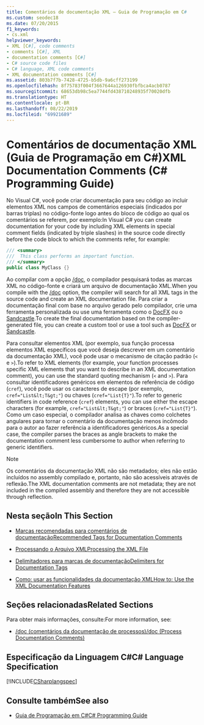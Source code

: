 ```yaml
---
title: Comentários de documentação XML – Guia de Programação em C#
ms.custom: seodec18
ms.date: 07/20/2015
f1_keywords:
- cs.xml
helpviewer_keywords:
- XML [C#], code comments
- comments [C#], XML
- documentation comments [C#]
- C# source code files
- C# language, XML code comments
- XML documentation comments [C#]
ms.assetid: 803b7f7b-7428-4725-b5db-9a6cff273199
ms.openlocfilehash: 8f75783f004f3667644a126930fbfbca4acb0787
ms.sourcegitcommit: 68653db98c5ea7744fd438710248935f70020dfb
ms.translationtype: HT
ms.contentlocale: pt-BR
ms.lasthandoff: 08/22/2019
ms.locfileid: "69921689"
---
```

# <a name="xml-documentation-comments-c-programming-guide"></a><span data-ttu-id="31db4-102">Comentários de documentação XML (Guia de Programação em C#)</span><span class="sxs-lookup"><span data-stu-id="31db4-102">XML Documentation Comments (C# Programming Guide)</span></span>
<span data-ttu-id="31db4-103">No Visual C#, você pode criar documentação para seu código ao incluir elementos XML nos campos de comentários especiais (indicados por barras triplas) no código-fonte logo antes do bloco de código ao qual os comentários se referem, por exemplo:</span><span class="sxs-lookup"><span data-stu-id="31db4-103">In Visual C# you can create documentation for your code by including XML elements in special comment fields (indicated by triple slashes) in the source code directly before the code block to which the comments refer, for example:</span></span>  
  
```csharp  
/// <summary>  
///  This class performs an important function.  
/// </summary>  
public class MyClass {}  
```  
  
 <span data-ttu-id="31db4-104">Ao compilar com a opção [/doc](../../language-reference/compiler-options/doc-compiler-option.md), o compilador pesquisará todas as marcas XML no código-fonte e criará um arquivo de documentação XML.</span><span class="sxs-lookup"><span data-stu-id="31db4-104">When you compile with the [/doc](../../language-reference/compiler-options/doc-compiler-option.md) option, the compiler will search for all XML tags in the source code and create an XML documentation file.</span></span> <span data-ttu-id="31db4-105">Para criar a documentação final com base no arquivo gerado pelo compilador, crie uma ferramenta personalizada ou use uma ferramenta como o [DocFX](https://dotnet.github.io/docfx/) ou o [Sandcastle](https://github.com/EWSoftware/SHFB).</span><span class="sxs-lookup"><span data-stu-id="31db4-105">To create the final documentation based on the compiler-generated file, you can create a custom tool or use a tool such as [DocFX](https://dotnet.github.io/docfx/) or [Sandcastle](https://github.com/EWSoftware/SHFB).</span></span>  
  
 <span data-ttu-id="31db4-106">Para consultar elementos XML (por exemplo, sua função processa elementos XML específicos que você deseja descrever em um comentário da documentação XML), você pode usar o mecanismo de citação padrão (`<` e `>`).</span><span class="sxs-lookup"><span data-stu-id="31db4-106">To refer to XML elements (for example, your function processes specific XML elements that you want to describe in an XML documentation comment), you can use the standard quoting mechanism (`<` and `>`).</span></span>  <span data-ttu-id="31db4-107">Para consultar identificadores genéricos em elementos de referência de código (`cref`), você pode usar os caracteres de escape (por exemplo, `cref="List&lt;T&gt;"`) ou chaves (`cref="List{T}"`).</span><span class="sxs-lookup"><span data-stu-id="31db4-107">To refer to generic identifiers in code reference (`cref`) elements, you can use either the escape characters (for example, `cref="List&lt;T&gt;"`) or braces (`cref="List{T}"`).</span></span>  <span data-ttu-id="31db4-108">Como um caso especial, o compilador analisa as chaves como colchetes angulares para tornar o comentário da documentação menos incômodo para o autor ao fazer referência a identificadores genéricos.</span><span class="sxs-lookup"><span data-stu-id="31db4-108">As a special case, the compiler parses the braces as angle brackets to make the documentation comment less cumbersome to author when referring to generic identifiers.</span></span>  
  
> [!NOTE]
> <span data-ttu-id="31db4-109">Os comentários da documentação XML não são metadados; eles não estão incluídos no assembly compilado e, portanto, não são acessíveis através de reflexão.</span><span class="sxs-lookup"><span data-stu-id="31db4-109">The XML documentation comments are not metadata; they are not included in the compiled assembly and therefore they are not accessible through reflection.</span></span>  
  
## <a name="in-this-section"></a><span data-ttu-id="31db4-110">Nesta seção</span><span class="sxs-lookup"><span data-stu-id="31db4-110">In This Section</span></span>  
  
- [<span data-ttu-id="31db4-111">Marcas recomendadas para comentários de documentação</span><span class="sxs-lookup"><span data-stu-id="31db4-111">Recommended Tags for Documentation Comments</span></span>](./recommended-tags-for-documentation-comments.md)  
  
- [<span data-ttu-id="31db4-112">Processando o Arquivo XML</span><span class="sxs-lookup"><span data-stu-id="31db4-112">Processing the XML File</span></span>](./processing-the-xml-file.md)  
  
- [<span data-ttu-id="31db4-113">Delimitadores para marcas de documentação</span><span class="sxs-lookup"><span data-stu-id="31db4-113">Delimiters for Documentation Tags</span></span>](./delimiters-for-documentation-tags.md)  
  
- [<span data-ttu-id="31db4-114">Como: usar as funcionalidades da documentação XML</span><span class="sxs-lookup"><span data-stu-id="31db4-114">How to: Use the XML Documentation Features</span></span>](./how-to-use-the-xml-documentation-features.md)  
  
## <a name="related-sections"></a><span data-ttu-id="31db4-115">Seções relacionadas</span><span class="sxs-lookup"><span data-stu-id="31db4-115">Related Sections</span></span>  
 <span data-ttu-id="31db4-116">Para obter mais informações, consulte:</span><span class="sxs-lookup"><span data-stu-id="31db4-116">For more information, see:</span></span>  
  
- [<span data-ttu-id="31db4-117">/doc (comentários da documentação de processos)</span><span class="sxs-lookup"><span data-stu-id="31db4-117">/doc (Process Documentation Comments)</span></span>](../../language-reference/compiler-options/doc-compiler-option.md)  
  
## <a name="c-language-specification"></a><span data-ttu-id="31db4-118">Especificação da Linguagem C#</span><span class="sxs-lookup"><span data-stu-id="31db4-118">C# Language Specification</span></span>  
 [!INCLUDE[CSharplangspec](~/includes/csharplangspec-md.md)]  
  
## <a name="see-also"></a><span data-ttu-id="31db4-119">Consulte também</span><span class="sxs-lookup"><span data-stu-id="31db4-119">See also</span></span>

- [<span data-ttu-id="31db4-120">Guia de Programação em C#</span><span class="sxs-lookup"><span data-stu-id="31db4-120">C# Programming Guide</span></span>](../index.md)
